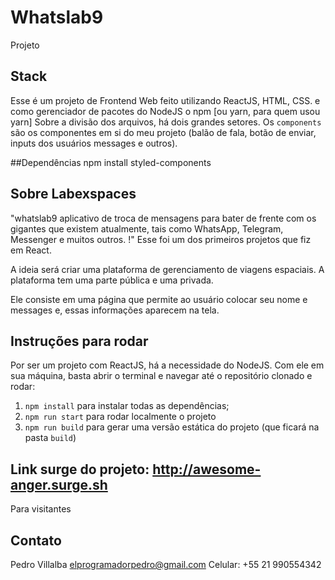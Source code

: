 # Whatslab9
Projeto 

## Stack
Esse é um projeto de Frontend Web feito utilizando ReactJS, HTML, CSS.
e como gerenciador de pacotes do NodeJS o npm [ou yarn, para quem usou yarn]
Sobre a divisão dos arquivos, há dois grandes setores. Os `components` são 
os componentes em si do meu projeto (balão de fala, botão de enviar, 
inputs dos usuários messages e outros). 

##Dependências
npm install styled-components

 
## Sobre Labexspaces
"whatslab9 aplicativo de troca de mensagens para bater de frente com os gigantes que existem atualmente, tais como WhatsApp, Telegram, Messenger e muitos outros. 
!"
Esse foi um dos primeiros projetos que fiz em React.

A ideia será criar uma plataforma de gerenciamento de viagens espaciais. A plataforma tem
uma parte pública e uma privada.

Ele consiste em uma página que permite ao usuário colocar seu nome e messages
e, essas informações aparecem na tela.  

## Instruções para rodar
Por ser um projeto com ReactJS, há a necessidade do NodeJS. Com ele em 
sua máquina, basta abrir o terminal e navegar até o repositório clonado e 
rodar:

1. `npm install` para instalar todas as dependências;
1. `npm run start` para rodar localmente o projeto
1. `npm run build` para gerar uma versão estática do projeto 
(que ficará na pasta `build`)

## Link surge do projeto: http://awesome-anger.surge.sh
Para visitantes

## Contato
Pedro Villalba
elprogramadorpedro@gmail.com
Celular: +55 21 990554342
